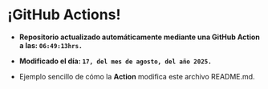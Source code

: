 # ¡GitHub Actions!
* **Repositorio actualizado automáticamente mediante una GitHub Action a las: `06:49:13hrs.`**
* **Modificado el día: `17, del mes de agosto, del año 2025.`**

* Ejemplo sencillo de cómo la **Action** modifica este archivo README.md.
